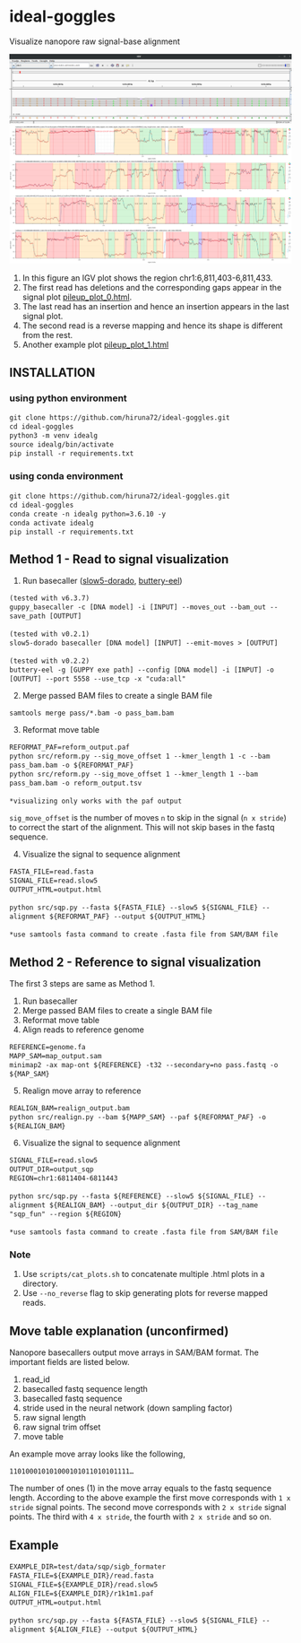 # ideal-goggles
Visualize nanopore raw signal-base alignment

![image](test/igv.png)
![image](test/pileup_plot.png)

1. In this figure an IGV plot shows the region chr1:6,811,403-6,811,433. 
2. The first read has deletions and the corresponding gaps appear in the signal plot [pileup_plot_0.html](test/pileup_plot_0.html).
3. The last read has an insertion and hence an insertion appears in the last signal plot. 
4. The second read is a reverse mapping and hence its shape is different from the rest.
5. Another example plot [pileup_plot_1.html](test/pileup_plot_1.html)

## INSTALLATION

### using python environment
````
git clone https://github.com/hiruna72/ideal-goggles.git
cd ideal-goggles
python3 -m venv idealg
source idealg/bin/activate
pip install -r requirements.txt
````
### using conda environment
````
git clone https://github.com/hiruna72/ideal-goggles.git
cd ideal-goggles
conda create -n idealg python=3.6.10 -y
conda activate idealg
pip install -r requirements.txt
````

## Method 1 - Read to signal visualization
1. Run basecaller ([slow5-dorado](https://github.com/hiruna72/slow5-dorado), [buttery-eel](https://github.com/Psy-Fer/buttery-eel))
```
(tested with v6.3.7)
guppy_basecaller -c [DNA model] -i [INPUT] --moves_out --bam_out --save_path [OUTPUT]

(tested with v0.2.1)
slow5-dorado basecaller [DNA model] [INPUT] --emit-moves > [OUTPUT]

(tested with v0.2.2)
buttery-eel -g [GUPPY exe path] --config [DNA model] -i [INPUT] -o [OUTPUT] --port 5558 --use_tcp -x "cuda:all"

```

2. Merge passed BAM files to create a single BAM file
```
samtools merge pass/*.bam -o pass_bam.bam
```
3. Reformat move table 
```
REFORMAT_PAF=reform_output.paf
python src/reform.py --sig_move_offset 1 --kmer_length 1 -c --bam pass_bam.bam -o ${REFORMAT_PAF}
python src/reform.py --sig_move_offset 1 --kmer_length 1 --bam pass_bam.bam -o reform_output.tsv

*visualizing only works with the paf output
```
`sig_move_offset` is the number of moves `n` to skip in the signal (`n x stride`) to correct the start of the alignment. This will not skip bases in the fastq sequence.

4. Visualize the signal to sequence alignment
````
FASTA_FILE=read.fasta
SIGNAL_FILE=read.slow5
OUTPUT_HTML=output.html

python src/sqp.py --fasta ${FASTA_FILE} --slow5 ${SIGNAL_FILE} --alignment ${REFORMAT_PAF} --output ${OUTPUT_HTML}

*use samtools fasta command to create .fasta file from SAM/BAM file
````
## Method 2 - Reference to signal visualization
The first 3 steps are same as Method 1.
1. Run basecaller
2. Merge passed BAM files to create a single BAM file
3. Reformat move table
4. Align reads to reference genome
```
REFERENCE=genome.fa
MAPP_SAM=map_output.sam
minimap2 -ax map-ont ${REFERENCE} -t32 --secondary=no pass.fastq -o ${MAP_SAM}

```
5. Realign move array to reference
```
REALIGN_BAM=realign_output.bam
python src/realign.py --bam ${MAPP_SAM} --paf ${REFORMAT_PAF} -o ${REALIGN_BAM}

```

6. Visualize the signal to sequence alignment
````
SIGNAL_FILE=read.slow5
OUTPUT_DIR=output_sqp
REGION=chr1:6811404-6811443

python src/sqp.py --fasta ${REFERENCE} --slow5 ${SIGNAL_FILE} --alignment ${REALIGN_BAM} --output_dir ${OUTPUT_DIR} --tag_name "sqp_fun" --region ${REGION}

*use samtools fasta command to create .fasta file from SAM/BAM file
````

### Note
1. Use `scripts/cat_plots.sh` to concatenate multiple .html plots in a directory.
2. Use `--no_reverse` flag to skip generating plots for reverse mapped reads.
 
## Move table explanation (unconfirmed)
Nanopore basecallers output move arrays in SAM/BAM format. The important fields are listed below.
1. read_id
2. basecalled fastq sequence length
3. basecalled fastq sequence
4. stride used in the neural network (down sampling factor)
5. raw signal length
6. raw signal trim offset
7. move table

An example move array looks like the following,
```
110100010101000101011010101111…
```
The number of ones (1) in the move array equals to the fastq sequence length. 
According to the above example the first move corresponds with `1 x stride` signal points. 
The second move corresponds with `2 x stride` signal points. The third with `4 x stride`, the fourth with `2 x stride` and so on.


## Example
````
EXAMPLE_DIR=test/data/sqp/sigb_formater
FASTA_FILE=${EXAMPLE_DIR}/read.fasta
SIGNAL_FILE=${EXAMPLE_DIR}/read.slow5
ALIGN_FILE=${EXAMPLE_DIR}/r1k1m1.paf
OUTPUT_HTML=output.html

python src/sqp.py --fasta ${FASTA_FILE} --slow5 ${SIGNAL_FILE} --alignment ${ALIGN_FILE} --output ${OUTPUT_HTML}

````
